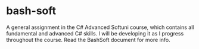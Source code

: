 # bash-soft
A general assignment in the C# Advanced Softuni course, which contains all fundamental and advanced C# skills. I will be developing it as I progress throughout the course.
Read the BashSoft document for more info.  

